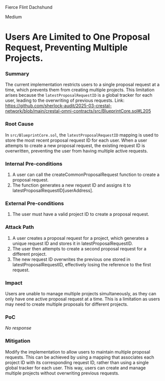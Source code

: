 Fierce Flint Dachshund

Medium

# Users Are Limited to One Proposal Request, Preventing Multiple Projects.

### Summary

The current implementation restricts users to a single proposal request at a time, which prevents them from creating multiple projects. This limitation arises because the `latestProposalRequestID` is a global tracker for each user, leading to the overwriting of previous requests.
Link: https://github.com/sherlock-audit/2025-03-crestal-network/blob/main/crestal-omni-contracts/src/BlueprintCore.sol#L205

### Root Cause

In `src/BlueprintCore.sol`, the `latestProposalRequestID` mapping is used to store the most recent proposal request ID for each user. When a user attempts to create a new proposal request, the existing request ID is overwritten, preventing the user from having multiple active requests.

### Internal Pre-conditions

1. A user can call the createCommonProposalRequest function to create a proposal request.
2. The function generates a new request ID and assigns it to latestProposalRequestID[userAddress].

### External Pre-conditions

1. The user must have a valid project ID to create a proposal request.

### Attack Path

1. A user creates a proposal request for a project, which generates a unique request ID and stores it in latestProposalRequestID.
2. The user then attempts to create a second proposal request for a different project.
3. The new request ID overwrites the previous one stored in latestProposalRequestID, effectively losing the reference to the first request.

### Impact

Users are unable to manage multiple projects simultaneously, as they can only have one active proposal request at a time. This is a limitation as users may need to create multiple proposals for different projects.

### PoC

_No response_

### Mitigation

Modify the implementation to allow users to maintain multiple proposal requests. This can be achieved by using a mapping that associates each project ID with its corresponding request ID, rather than using a single global tracker for each user. This way, users can create and manage multiple projects without overwriting previous requests.